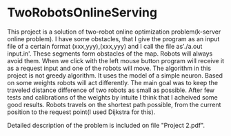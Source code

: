 # TwoRobotsOnlineServing

This project is a solution of two-robot online optimization problem(k-server online problem).
I have some obstacles, that I give the program as an input file of a certain format (xxx,yyy),(xxx,yyy) and I call the file as'./a.out input.in'.
These segments form obstacles of the map. Robots will always avoid them. When we click with the left mouse button program will receive it as a 
request input and one of the robots will move. The algorithm in this project is not greedy algorithm. It uses the model of a simple neuron.
Based on some weights robots will act differently. The main goal was to keep the traveled distance difference of two robots as small as possible.
After few tests and calibrations of the weights by intuite I think that I acheived some good results. 
Robots travels on the shortest path possible, from the current position to the request point(I used Dijkstra for this).

Detailed description of the problem is included on file "Project 2.pdf".
